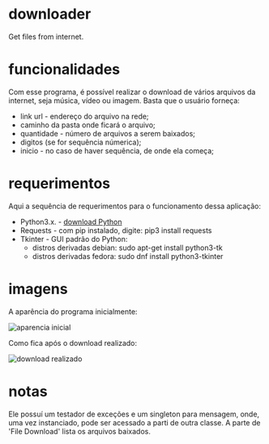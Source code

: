 # downloader
Get files from internet.

# funcionalidades
Com esse programa, é possível realizar o download de vários 
arquivos da internet, seja música, vídeo ou imagem. Basta que 
o usuário forneça:

* link url - endereço do arquivo na rede;
* caminho da pasta onde ficará o arquivo; 
* quantidade - número de arquivos a serem baixados;
* digitos (se for sequência númerica);
* inicio - no caso de haver sequência, de onde ela começa;

# requerimentos
Aqui a sequência de requerimentos para o funcionamento dessa 
aplicação:

* Python3.x. - [download Python](https://www.python.org)
* Requests - com pip instalado, digite: pip3 install requests
* Tkinter - GUI padrão do Python:
    * distros derivadas debian: sudo apt-get install python3-tk
    * distros derivadas fedora: sudo dnf install python3-tkinter

# imagens
A aparência do programa inicialmente:

![aparencia inicial]()

Como fica após o download realizado:

![download realizado]()

# notas
Ele possuí um testador de exceções e um singleton para mensagem, 
onde, uma vez instanciado, pode ser acessado a parti de outra classe.
A parte de 'File Download' lista os arquivos baixados.
